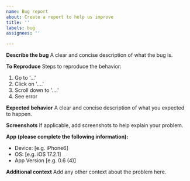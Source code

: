 ```yaml
---
name: Bug report
about: Create a report to help us improve
title: ''
labels: bug
assignees: ''

---
```


**Describe the bug**
A clear and concise description of what the bug is.

**To Reproduce**
Steps to reproduce the behavior:
1. Go to '...'
2. Click on '....'
3. Scroll down to '....'
4. See error

**Expected behavior**
A clear and concise description of what you expected to happen.

**Screenshots**
If applicable, add screenshots to help explain your problem.

**App (please complete the following information):**
 - Device: [e.g. iPhone6]
 - OS: [e.g. iOS 17.2.1]
 - App Version [e.g. 0.6 (4)]

**Additional context**
Add any other context about the problem here.
